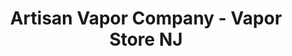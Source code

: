 ---
title: "Artisan Vapor Company - Vapor Store NJ"
url: /montclair/artisan-vapor-company-vapor-store-nj/
shop: E-Zigaretten
---